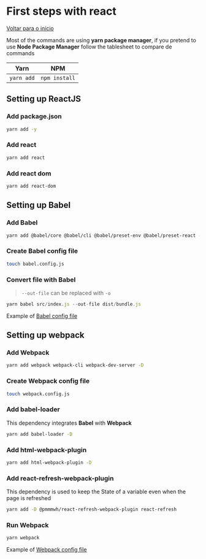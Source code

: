 # First steps with react

[Voltar para o início](./README.md)

Most of the commands are using **yarn package manager**, if you pretend to use **Node Package Manager** follow the tablesheet to compare de commands

| Yarn       | NPM           |
| ---------- | ------------- |
| `yarn add` | `npm install` |

## Setting up ReactJS

### Add package.json

```bash
yarn add -y
```

### Add react

```bash
yarn add react
```

### Add react dom

```bash
yarn add react-dom
```

## Setting up Babel

### Add Babel

```bash
yarn add @babel/core @babel/cli @babel/preset-env @babel/preset-react -D
```

### Create Babel config file

```bash
touch babel.config.js
```

### Convert file with Babel

> `--out-file` can be replaced with `-o`

```js
yarn babel src/index.js --out-file dist/bundle.js
```

Example of [Babel config file](https://gist.github.com/DiegoCstBraga/e01eb17e6eb895c29bcca94a30369c5b)

## Setting up webpack

### Add Webpack

```bash
yarn add webpack webpack-cli webpack-dev-server -D
```

### Create Webpack config file

```bash
touch webpack.config.js
```

### Add babel-loader

This dependency integrates **Babel** with **Webpack**

```bash
yarn add babel-loader -D
```

### Add html-webpack-plugin

```bash
yarn add html-webpack-plugin -D
```

### Add react-refresh-webpack-plugin

This dependency is used to keep the State of a variable even when the page is refreshed

```bash
yarn add -D @pmmmwh/react-refresh-webpack-plugin react-refresh
```

### Run Webpack

```bash
yarn webpack
```

Example of [Webpack config file](https://gist.github.com/DiegoCstBraga/e01eb17e6eb895c29bcca94a30369c5b)
